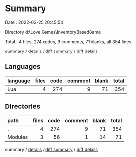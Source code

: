 # Summary

Date : 2022-03-25 20:45:54

Directory d:\Love Games\InventoryBasedGame

Total : 4 files,  274 codes, 9 comments, 71 blanks, all 354 lines

summary / [details](details.md) / [diff summary](diff.md) / [diff details](diff-details.md)

## Languages
| language | files | code | comment | blank | total |
| :--- | ---: | ---: | ---: | ---: | ---: |
| Lua | 4 | 274 | 9 | 71 | 354 |

## Directories
| path | files | code | comment | blank | total |
| :--- | ---: | ---: | ---: | ---: | ---: |
| . | 4 | 274 | 9 | 71 | 354 |
| Modules | 3 | 56 | 1 | 14 | 71 |

summary / [details](details.md) / [diff summary](diff.md) / [diff details](diff-details.md)